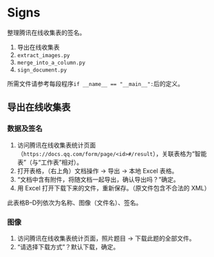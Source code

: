 # Signs

整理腾讯在线收集表的签名。

1. 导出在线收集表
2. `extract_images.py`
3. `merge_into_a_column.py`
4. `sign_document.py`

所需文件请参考每段程序`if __name__ == "__main__":`后的定义。

## 导出在线收集表

### 数据及签名

1. 访问腾讯在线收集表统计页面（`https://docs.qq.com/form/page/<id>#/result`），关联表格为“智能表”（与“工作表”相对）。
2. 打开表格，（右上角）文档操作 → 导出 → 本地 Excel 表格。
3. “文档中含有附件，将随文档一起导出，确认导出吗？”确定。
4. 用 Excel 打开下载下来的文件，重新保存。（原文件包含不合法的 XML）

此表格B–D列依次为名称、图像（文件名）、签名。

### 图像

1. 访问腾讯在线收集表统计页面，照片题目 → 下载此题的全部文件。
2. “请选择下载方式”？默认下载，确定。

